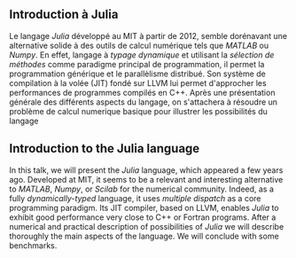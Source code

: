 Introduction à Julia
--------------------
Le langage _Julia_ développé au MIT à partir de 2012, semble dorénavant
une alternative solide à des outils de calcul numérique tels que _MATLAB_ ou  _Numpy_.
En effet, langage à *typage dynamique* et utilisant la *sélection de méthodes* comme paradigme principal de
programmation, il permet la programmation générique et le parallèlisme distribué. Son système
de compilation à la volée (JIT) fondé sur LLVM lui permet d'approcher les performances de programmes compilés en C++.
Après une présentation générale des différents aspects du langage, on s'attachera à résoudre un problème de calcul numerique basique pour illustrer les possibilités du langage


Introduction to the Julia language
----------------------------------
In this talk, we will present the _Julia_ language, which appeared a few years
ago. Developed at MIT, it seems to be a relevant and interesting alternative to _MATLAB_, _Numpy_, or _Scilab_
for the numerical community.
Indeed, as a fully *dynamically-typed* language, it uses *multiple dispatch* as
a core programming paradigm. Its JIT compiler, based on LLVM, enables
_Julia_ to exhibit good performance very close to C++ or Fortran programs.
After a numerical and practical description of possibilities of _Julia_ 
we will describe thoroughly the main aspects of the language. We will conclude with 
some benchmarks.
